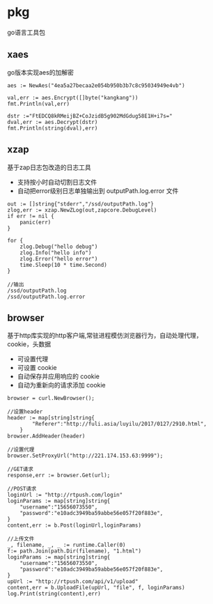 # pkg
go语言工具包

## xaes
go版本实现aes的加解密
```
aes := NewAes("4ea5a27becaa2e054b950b3b7c8c95034949e4vb")

val,err := aes.Encrypt([]byte("kangkang"))
fmt.Println(val,err)

dstr :="FtEDCQ8kRMeijBZ+CoJzidB5g902MdGdug58E1H+i7s="
dval,err := aes.Decrypt(dstr)
fmt.Println(string(dval),err)
```

## xzap
基于zap日志包改造的日志工具
- 支持按小时自动切割日志文件
- 自动把error级别日志单独输出到 outputPath.log.error 文件

```$xslt
out := []string{"stderr","/ssd/outputPath.log"}
zlog,err := xzap.NewZLog(out,zapcore.DebugLevel)
if err != nil {
    panic(err)
}

for {
    zlog.Debug("hello debug")
    zlog.Info("hello info")
    zlog.Error("hello error")
    time.Sleep(10 * time.Second)
}

//输出
/ssd/outputPath.log
/ssd/outputPath.log.error
```

## browser
基于http库实现的http客户端,常驻进程模仿浏览器行为，自动处理代理，cookie，头数据
- 可设置代理
- 可设置 cookie
- 自动保存并应用响应的 cookie
- 自动为重新向的请求添加 cookie


```$xslt
browser = curl.NewBrowser();

//设置header
header := map[string]string{
		"Referer":"http://fuli.asia/luyilu/2017/0127/2910.html",
	}
browser.AddHeader(header)

//设置代理
browser.SetProxyUrl("http://221.174.153.63:9999");

//GET请求
response,err := browser.Get(url);

//POST请求
loginUrl := "http://rtpush.com/login"
loginParams := map[string]string{
    "username":"15656073550",
    "password":"e10adc3949ba59abbe56e057f20f883e",
}
content,err := b.Post(loginUrl,loginParams)

//上传文件
_, filename, _, _ := runtime.Caller(0)
f:= path.Join(path.Dir(filename), "1.html")
loginParams := map[string]string{
    "username":"15656073550",
    "password":"e10adc3949ba59abbe56e057f20f883e",
}
upUrl := "http://rtpush.com/api/v1/upload"
content,err = b.UploadFile(upUrl, "file", f, loginParams)
log.Print(string(content),err)
```